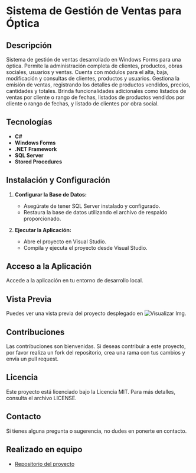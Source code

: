 # Sistema de Gestión de Ventas para Óptica

## Descripción

Sistema de gestión de ventas desarrollado en Windows Forms para una óptica. Permite la administración completa de clientes, productos, obras sociales, usuarios y ventas. Cuenta con módulos para el alta, baja, modificación y consultas de clientes, productos y usuarios. Gestiona la emisión de ventas, registrando los detalles de productos vendidos, precios, cantidades y totales. Brinda funcionalidades adicionales como listados de ventas por cliente o rango de fechas, listados de productos vendidos por cliente o rango de fechas, y listado de clientes por obra social.

## Tecnologías

- **C#**
- **Windows Forms**
- **.NET Framework**
- **SQL Server**
- **Stored Procedures**

## Instalación y Configuración

1. **Configurar la Base de Datos:**
   - Asegúrate de tener SQL Server instalado y configurado.
   - Restaura la base de datos utilizando el archivo de respaldo proporcionado.

2. **Ejecutar la Aplicación:**
   - Abre el proyecto en Visual Studio.
   - Compila y ejecuta el proyecto desde Visual Studio.

## Acceso a la Aplicación

Accede a la aplicación en tu entorno de desarrollo local.

## Vista Previa

Puedes ver una vista previa del proyecto desplegado en ![Visualizar Img](https://i.postimg.cc/jj0MvQt9/project-optica.png).

## Contribuciones

Las contribuciones son bienvenidas. Si deseas contribuir a este proyecto, por favor realiza un fork del repositorio, crea una rama con tus cambios y envía un pull request.

## Licencia

Este proyecto está licenciado bajo la Licencia MIT. Para más detalles, consulta el archivo LICENSE.

## Contacto

Si tienes alguna pregunta o sugerencia, no dudes en ponerte en contacto.

## Realizado en equipo

- [Repositorio del proyecto](https://github.com/natanael-lima/optical-management-desktop-application)
